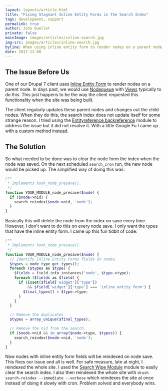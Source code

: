 ```yaml
---
layout: layouts/article.html
title: "Fixing Stagnant Inline Entity Forms in the Search Index"
tags: development, support
permalink: true
author: John Ouellet
private: false
mainImage: images/articles/inline-search.jpg
img-src: images/articles/inline-search.jpg
byline: When using inline entity form to render nodes on a parent node, it can pose a minor problem with the Search API.
date: 2017-12-08
---
```


The Issue Before Us
-------------------

One of our Drupal 7 client uses [Inline Entity Form](https://www.drupal.org/project/inline_entity_form) to render nodes on a parent node.  In days past, we would use [Nodequeue](https://www.drupal.org/project/nodequeue) with [Views](https://www.drupal.org/project/views) typically to do this.  This just happens to be the way the client requested this functionality when the site was being built.

The client regularly updates these parent nodes and changes out the child nodes.  When they do this, the search index does not update itself for some strange reason.  I tried using the [Entityreference backreference](https://www.drupal.org/project/entityreference_backreference) module to address the issue but it did not resolve it.  With a little Google Fu I came up with a custom method instead.


The Solution
------------

So what needed to be done was to clear the node form the index when the node was saved.  On the next scheduled ```search_cron``` run, the new node would be picked up.  The simplified way of doing this was:

```php
/**
 * Implements hook_node_presave().
 */
function YOUR_MODULE_node_presave($node) {
  if ($node->nid) {
    search_reindex($node->nid, 'node');
  }
}
```

Basically this will delete the node from the index on save every time.  However, I don't want to do this on every node save.  I only want the types that have the inline entity form.  I came up this fun tidbit of code:

```php
/**
 * Implements hook_node_presave().
 */
function YOUR_MODULE_node_presave($node) {
  // Identify Inline Entity Forms fields on nodes.
  $types = node_type_get_types();
  foreach ($types as $type) {
    $fields = field_info_instances('node', $type->type);
    foreach ($fields as $field) {
      if (isset($field['widget']['type'])
          && $field['widget']['type'] === 'inline_entity_form') {
        $final_types[] = $type->type;
      }
    }
  }

  // Remove the duplicates
  $types = array_unique($final_types);

  // Remove the nid from the search.
  if ($node->nid && in_array($node->type, $types)) {
    search_reindex($node->nid, 'node');
  }
}
```
Now nodes with inline entity form fields will be reindexed on node save.  This fixes our issue and all is well.  For safe measure, late at night, I reindexed the whole site.  I used the [Search Wipe Module](https://www.drupal.org/project/searchindex_wipe) module to easily clear the search index.  I also then reindexed the whole site with ```drush search-reindex --immediate --verbose``` which reindexes the site at once instead of doing it slowly with cron.  Problem solved and everybody wins.
